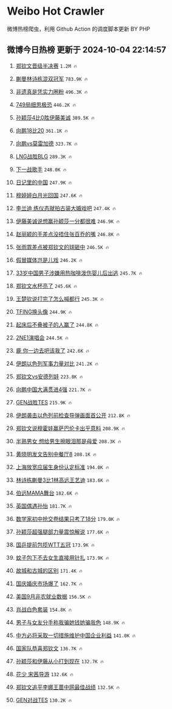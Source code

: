 # Weibo Hot Crawler 



微博热榜爬虫，利用 Github Action 的调度脚本更新 BY PHP 


## 微博今日热榜 更新于 2024-10-04 22:14:57 
1. [郑钦文晋级半决赛](https://s.weibo.com/weibo?q=%E9%83%91%E9%92%A6%E6%96%87%E6%99%8B%E7%BA%A7%E5%8D%8A%E5%86%B3%E8%B5%9B&t=31&band_rank=1&Refer=top) `1.2M 🔥` 

1. [蒯曼林诗栋混双冠军](https://s.weibo.com/weibo?q=%23%E8%92%AF%E6%9B%BC%E6%9E%97%E8%AF%97%E6%A0%8B%E6%B7%B7%E5%8F%8C%E5%86%A0%E5%86%9B%23&t=31&band_rank=2&Refer=top) `783.9K 🔥` 

1. [非遗真是凭实力圈粉](https://s.weibo.com/weibo?q=%23%E9%9D%9E%E9%81%97%E7%9C%9F%E6%98%AF%E5%87%AD%E5%AE%9E%E5%8A%9B%E5%9C%88%E7%B2%89%23&t=31&band_rank=3&Refer=top) `496.3K 🔥` 

1. [749局细思极恐](https://s.weibo.com/weibo?q=749%E5%B1%80%E7%BB%86%E6%80%9D%E6%9E%81%E6%81%90&t=31&band_rank=4&Refer=top) `446.2K 🔥` 

1. [孙颖莎4比0胜伊藤美诚](https://s.weibo.com/weibo?q=%23%E5%AD%99%E9%A2%96%E8%8E%8E4%E6%AF%940%E8%83%9C%E4%BC%8A%E8%97%A4%E7%BE%8E%E8%AF%9A%23&t=31&band_rank=5&Refer=top) `389.5K 🔥` 

1. [向鹏18比20](https://s.weibo.com/weibo?q=%23%E5%90%91%E9%B9%8F18%E6%AF%9420%23&t=31&band_rank=6&Refer=top) `361.1K 🔥` 

1. [向鹏vs莫雷加德](https://s.weibo.com/weibo?q=%23%E5%90%91%E9%B9%8Fvs%E8%8E%AB%E9%9B%B7%E5%8A%A0%E5%BE%B7%23&t=31&band_rank=7&Refer=top) `323.7K 🔥` 

1. [LNG战胜BLG](https://s.weibo.com/weibo?q=LNG%E6%88%98%E8%83%9CBLG&t=31&band_rank=8&Refer=top) `289.3K 🔥` 

1. [下一战歌手](https://s.weibo.com/weibo?q=%E4%B8%8B%E4%B8%80%E6%88%98%E6%AD%8C%E6%89%8B&t=31&band_rank=9&Refer=top) `248.0K 🔥` 

1. [日记里的中国](https://s.weibo.com/weibo?q=%23%E6%97%A5%E8%AE%B0%E9%87%8C%E7%9A%84%E4%B8%AD%E5%9B%BD%23&t=31&band_rank=10&Refer=top) `247.9K 🔥` 

1. [穆婷婷白月光回国](https://s.weibo.com/weibo?q=%E7%A9%86%E5%A9%B7%E5%A9%B7%E7%99%BD%E6%9C%88%E5%85%89%E5%9B%9E%E5%9B%BD&t=31&band_rank=11&Refer=top) `247.6K 🔥` 

1. [李兰迪 练仪态就拍古装大婚戏吧](https://s.weibo.com/weibo?q=%E6%9D%8E%E5%85%B0%E8%BF%AA%20%E7%BB%83%E4%BB%AA%E6%80%81%E5%B0%B1%E6%8B%8D%E5%8F%A4%E8%A3%85%E5%A4%A7%E5%A9%9A%E6%88%8F%E5%90%A7&t=31&band_rank=12&Refer=top) `247.4K 🔥` 

1. [伊藤美诚说想赢孙颖莎一分都很难](https://s.weibo.com/weibo?q=%23%E4%BC%8A%E8%97%A4%E7%BE%8E%E8%AF%9A%E8%AF%B4%E6%83%B3%E8%B5%A2%E5%AD%99%E9%A2%96%E8%8E%8E%E4%B8%80%E5%88%86%E9%83%BD%E5%BE%88%E9%9A%BE%23&t=31&band_rank=13&Refer=top) `246.9K 🔥` 

1. [赵丽颖的手差点没捂住张百乔的嘴](https://s.weibo.com/weibo?q=%E8%B5%B5%E4%B8%BD%E9%A2%96%E7%9A%84%E6%89%8B%E5%B7%AE%E7%82%B9%E6%B2%A1%E6%8D%82%E4%BD%8F%E5%BC%A0%E7%99%BE%E4%B9%94%E7%9A%84%E5%98%B4&t=31&band_rank=14&Refer=top) `246.8K 🔥` 

1. [张雨霏差点被郑钦文的球砸中](https://s.weibo.com/weibo?q=%23%E5%BC%A0%E9%9B%A8%E9%9C%8F%E5%B7%AE%E7%82%B9%E8%A2%AB%E9%83%91%E9%92%A6%E6%96%87%E7%9A%84%E7%90%83%E7%A0%B8%E4%B8%AD%23&t=31&band_rank=15&Refer=top) `246.5K 🔥` 

1. [假冒媒体岂是儿戏](https://s.weibo.com/weibo?q=%23%E5%81%87%E5%86%92%E5%AA%92%E4%BD%93%E5%B2%82%E6%98%AF%E5%84%BF%E6%88%8F%23&t=31&band_rank=16&Refer=top) `246.2K 🔥` 

1. [33岁中国男子涉嫌用热咖啡泼伤婴儿后出逃](https://s.weibo.com/weibo?q=%2333%E5%B2%81%E4%B8%AD%E5%9B%BD%E7%94%B7%E5%AD%90%E6%B6%89%E5%AB%8C%E7%94%A8%E7%83%AD%E5%92%96%E5%95%A1%E6%B3%BC%E4%BC%A4%E5%A9%B4%E5%84%BF%E5%90%8E%E5%87%BA%E9%80%83%23&t=31&band_rank=17&Refer=top) `245.7K 🔥` 

1. [郑钦文水杯亮了](https://s.weibo.com/weibo?q=%23%E9%83%91%E9%92%A6%E6%96%87%E6%B0%B4%E6%9D%AF%E4%BA%AE%E4%BA%86%23&t=31&band_rank=18&Refer=top) `245.6K 🔥` 

1. [王楚钦说打完了怎么喊都行](https://s.weibo.com/weibo?q=%23%E7%8E%8B%E6%A5%9A%E9%92%A6%E8%AF%B4%E6%89%93%E5%AE%8C%E4%BA%86%E6%80%8E%E4%B9%88%E5%96%8A%E9%83%BD%E8%A1%8C%23&t=31&band_rank=19&Refer=top) `245.3K 🔥` 

1. [TFING换头像](https://s.weibo.com/weibo?q=%23TFING%E6%8D%A2%E5%A4%B4%E5%83%8F%23&t=31&band_rank=20&Refer=top) `244.9K 🔥` 

1. [起床后不叠被子的人赢了](https://s.weibo.com/weibo?q=%23%E8%B5%B7%E5%BA%8A%E5%90%8E%E4%B8%8D%E5%8F%A0%E8%A2%AB%E5%AD%90%E7%9A%84%E4%BA%BA%E8%B5%A2%E4%BA%86%23&t=31&band_rank=21&Refer=top) `244.8K 🔥` 

1. [2NE1演唱会](https://s.weibo.com/weibo?q=2NE1%E6%BC%94%E5%94%B1%E4%BC%9A&t=31&band_rank=22&Refer=top) `244.5K 🔥` 

1. [鹿 你一边去吧该我了](https://s.weibo.com/weibo?q=%E9%B9%BF%20%E4%BD%A0%E4%B8%80%E8%BE%B9%E5%8E%BB%E5%90%A7%E8%AF%A5%E6%88%91%E4%BA%86&t=31&band_rank=23&Refer=top) `242.6K 🔥` 

1. [伊朗以色列军事力量对比](https://s.weibo.com/weibo?q=%23%E4%BC%8A%E6%9C%97%E4%BB%A5%E8%89%B2%E5%88%97%E5%86%9B%E4%BA%8B%E5%8A%9B%E9%87%8F%E5%AF%B9%E6%AF%94%23&t=31&band_rank=24&Refer=top) `241.2K 🔥` 

1. [郑钦文vs安德列娃](https://s.weibo.com/weibo?q=%E9%83%91%E9%92%A6%E6%96%87vs%E5%AE%89%E5%BE%B7%E5%88%97%E5%A8%83&t=31&band_rank=25&Refer=top) `223.8K 🔥` 

1. [向鹏中国大满贯进4强](https://s.weibo.com/weibo?q=%23%E5%90%91%E9%B9%8F%E4%B8%AD%E5%9B%BD%E5%A4%A7%E6%BB%A1%E8%B4%AF%E8%BF%9B4%E5%BC%BA%23&t=31&band_rank=26&Refer=top) `221.7K 🔥` 

1. [GEN战胜TES](https://s.weibo.com/weibo?q=GEN%E6%88%98%E8%83%9CTES&t=31&band_rank=27&Refer=top) `215.9K 🔥` 

1. [伊朗袭击以色列前检查导弹画面首公开](https://s.weibo.com/weibo?q=%23%E4%BC%8A%E6%9C%97%E8%A2%AD%E5%87%BB%E4%BB%A5%E8%89%B2%E5%88%97%E5%89%8D%E6%A3%80%E6%9F%A5%E5%AF%BC%E5%BC%B9%E7%94%BB%E9%9D%A2%E9%A6%96%E5%85%AC%E5%BC%80%23&t=31&band_rank=28&Refer=top) `212.8K 🔥` 

1. [郑钦文说穆霍娃赢萨巴伦卡出乎意料](https://s.weibo.com/weibo?q=%23%E9%83%91%E9%92%A6%E6%96%87%E8%AF%B4%E7%A9%86%E9%9C%8D%E5%A8%83%E8%B5%A2%E8%90%A8%E5%B7%B4%E4%BC%A6%E5%8D%A1%E5%87%BA%E4%B9%8E%E6%84%8F%E6%96%99%23&t=31&band_rank=29&Refer=top) `208.9K 🔥` 

1. [半熟男女 想给男生擦眼泪那是母爱](https://s.weibo.com/weibo?q=%E5%8D%8A%E7%86%9F%E7%94%B7%E5%A5%B3%20%E6%83%B3%E7%BB%99%E7%94%B7%E7%94%9F%E6%93%A6%E7%9C%BC%E6%B3%AA%E9%82%A3%E6%98%AF%E6%AF%8D%E7%88%B1&t=31&band_rank=30&Refer=top) `208.3K 🔥` 

1. [黄晓明发文告别中餐厅8](https://s.weibo.com/weibo?q=%23%E9%BB%84%E6%99%93%E6%98%8E%E5%8F%91%E6%96%87%E5%91%8A%E5%88%AB%E4%B8%AD%E9%A4%90%E5%8E%858%23&t=31&band_rank=31&Refer=top) `208.1K 🔥` 

1. [上海放宽应届生身份认定标准](https://s.weibo.com/weibo?q=%23%E4%B8%8A%E6%B5%B7%E6%94%BE%E5%AE%BD%E5%BA%94%E5%B1%8A%E7%94%9F%E8%BA%AB%E4%BB%BD%E8%AE%A4%E5%AE%9A%E6%A0%87%E5%87%86%23&t=31&band_rank=32&Refer=top) `194.0K 🔥` 

1. [林诗栋蒯曼3比1林高远王艺迪](https://s.weibo.com/weibo?q=%23%E6%9E%97%E8%AF%97%E6%A0%8B%E8%92%AF%E6%9B%BC3%E6%AF%941%E6%9E%97%E9%AB%98%E8%BF%9C%E7%8E%8B%E8%89%BA%E8%BF%AA%23&t=31&band_rank=33&Refer=top) `183.6K 🔥` 

1. [伯远MAMA舞台](https://s.weibo.com/weibo?q=%23%E4%BC%AF%E8%BF%9CMAMA%E8%88%9E%E5%8F%B0%23&t=31&band_rank=34&Refer=top) `182.6K 🔥` 

1. [英国偶遇孙怡](https://s.weibo.com/weibo?q=%23%E8%8B%B1%E5%9B%BD%E5%81%B6%E9%81%87%E5%AD%99%E6%80%A1%23&t=31&band_rank=35&Refer=top) `181.7K 🔥` 

1. [数学家初中抢交卷结果只考了18分](https://s.weibo.com/weibo?q=%23%E6%95%B0%E5%AD%A6%E5%AE%B6%E5%88%9D%E4%B8%AD%E6%8A%A2%E4%BA%A4%E5%8D%B7%E7%BB%93%E6%9E%9C%E5%8F%AA%E8%80%83%E4%BA%8618%E5%88%86%23&t=31&band_rank=36&Refer=top) `179.0K 🔥` 

1. [孙颖莎超强腿部力量震惊解说](https://s.weibo.com/weibo?q=%23%E5%AD%99%E9%A2%96%E8%8E%8E%E8%B6%85%E5%BC%BA%E8%85%BF%E9%83%A8%E5%8A%9B%E9%87%8F%E9%9C%87%E6%83%8A%E8%A7%A3%E8%AF%B4%23&t=31&band_rank=37&Refer=top) `177.6K 🔥` 

1. [国乒提前包揽WTT五冠](https://s.weibo.com/weibo?q=%23%E5%9B%BD%E4%B9%92%E6%8F%90%E5%89%8D%E5%8C%85%E6%8F%BDWTT%E4%BA%94%E5%86%A0%23&t=31&band_rank=38&Refer=top) `173.9K 🔥` 

1. [蚊子包下不去女生直接用针扎](https://s.weibo.com/weibo?q=%23%E8%9A%8A%E5%AD%90%E5%8C%85%E4%B8%8B%E4%B8%8D%E5%8E%BB%E5%A5%B3%E7%94%9F%E7%9B%B4%E6%8E%A5%E7%94%A8%E9%92%88%E6%89%8E%23&t=31&band_rank=39&Refer=top) `173.9K 🔥` 

1. [故城和古城的区别](https://s.weibo.com/weibo?q=%23%E6%95%85%E5%9F%8E%E5%92%8C%E5%8F%A4%E5%9F%8E%E7%9A%84%E5%8C%BA%E5%88%AB%23&t=31&band_rank=40&Refer=top) `171.4K 🔥` 

1. [国庆婚庆市场爆了](https://s.weibo.com/weibo?q=%23%E5%9B%BD%E5%BA%86%E5%A9%9A%E5%BA%86%E5%B8%82%E5%9C%BA%E7%88%86%E4%BA%86%23&t=31&band_rank=41&Refer=top) `162.7K 🔥` 

1. [美国9月非农就业数据](https://s.weibo.com/weibo?q=%23%E7%BE%8E%E5%9B%BD9%E6%9C%88%E9%9D%9E%E5%86%9C%E5%B0%B1%E4%B8%9A%E6%95%B0%E6%8D%AE%23&t=31&band_rank=42&Refer=top) `156.5K 🔥` 

1. [肖战白色套装](https://s.weibo.com/weibo?q=%E8%82%96%E6%88%98%E7%99%BD%E8%89%B2%E5%A5%97%E8%A3%85&t=31&band_rank=43&Refer=top) `154.8K 🔥` 

1. [男子与女友分手称我骗她钱她骗我色](https://s.weibo.com/weibo?q=%23%E7%94%B7%E5%AD%90%E4%B8%8E%E5%A5%B3%E5%8F%8B%E5%88%86%E6%89%8B%E7%A7%B0%E6%88%91%E9%AA%97%E5%A5%B9%E9%92%B1%E5%A5%B9%E9%AA%97%E6%88%91%E8%89%B2%23&t=31&band_rank=44&Refer=top) `148.9K 🔥` 

1. [中方必将采取一切措施维护中国企业利益](https://s.weibo.com/weibo?q=%23%E4%B8%AD%E6%96%B9%E5%BF%85%E5%B0%86%E9%87%87%E5%8F%96%E4%B8%80%E5%88%87%E6%8E%AA%E6%96%BD%E7%BB%B4%E6%8A%A4%E4%B8%AD%E5%9B%BD%E4%BC%81%E4%B8%9A%E5%88%A9%E7%9B%8A%23&t=31&band_rank=45&Refer=top) `141.0K 🔥` 

1. [国家队恭喜郑钦文](https://s.weibo.com/weibo?q=%23%E5%9B%BD%E5%AE%B6%E9%98%9F%E6%81%AD%E5%96%9C%E9%83%91%E9%92%A6%E6%96%87%23&t=31&band_rank=46&Refer=top) `136.7K 🔥` 

1. [孙颖莎和伊藤从小打到现在](https://s.weibo.com/weibo?q=%23%E5%AD%99%E9%A2%96%E8%8E%8E%E5%92%8C%E4%BC%8A%E8%97%A4%E4%BB%8E%E5%B0%8F%E6%89%93%E5%88%B0%E7%8E%B0%E5%9C%A8%23&t=31&band_rank=47&Refer=top) `132.7K 🔥` 

1. [花少 宋茜导游](https://s.weibo.com/weibo?q=%E8%8A%B1%E5%B0%91%20%E5%AE%8B%E8%8C%9C%E5%AF%BC%E6%B8%B8&t=31&band_rank=48&Refer=top) `132.6K 🔥` 

1. [郑钦文追平李娜王蔷中网最佳战绩](https://s.weibo.com/weibo?q=%23%E9%83%91%E9%92%A6%E6%96%87%E8%BF%BD%E5%B9%B3%E6%9D%8E%E5%A8%9C%E7%8E%8B%E8%94%B7%E4%B8%AD%E7%BD%91%E6%9C%80%E4%BD%B3%E6%88%98%E7%BB%A9%23&t=31&band_rank=49&Refer=top) `132.5K 🔥` 

1. [GEN对战TES](https://s.weibo.com/weibo?q=%23GEN%E5%AF%B9%E6%88%98TES%23&t=31&band_rank=50&Refer=top) `130.2K 🔥` 

